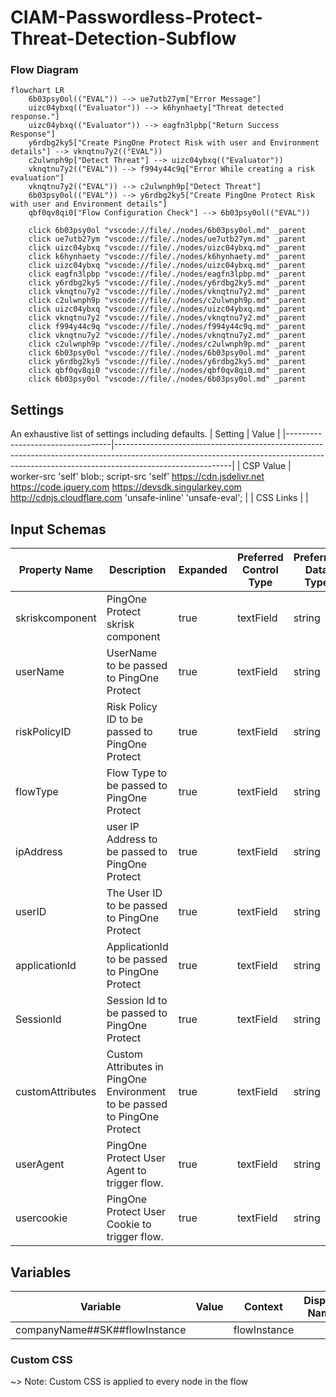 # CIAM-Passwordless-Protect-Threat-Detection-Subflow

### Flow Diagram
```mermaid
flowchart LR
    6b03psy0ol(("EVAL")) --> ue7utb27ym["Error Message"]
    uizc04ybxq(("Evaluator")) --> k6hynhaety["Threat detected response."]
    uizc04ybxq(("Evaluator")) --> eagfn3lpbp["Return Success Response"]
    y6rdbg2ky5["Create PingOne Protect Risk with user and Environment details"] --> vknqtnu7y2(("EVAL"))
    c2ulwnph9p["Detect Threat"] --> uizc04ybxq(("Evaluator"))
    vknqtnu7y2(("EVAL")) --> f994y44c9q["Error While creating a risk evaluation"]
    vknqtnu7y2(("EVAL")) --> c2ulwnph9p["Detect Threat"]
    6b03psy0ol(("EVAL")) --> y6rdbg2ky5["Create PingOne Protect Risk with user and Environment details"]
    qbf0qv8qi0["Flow Configuration Check"] --> 6b03psy0ol(("EVAL"))

    click 6b03psy0ol "vscode://file/./nodes/6b03psy0ol.md" _parent
    click ue7utb27ym "vscode://file/./nodes/ue7utb27ym.md" _parent
    click uizc04ybxq "vscode://file/./nodes/uizc04ybxq.md" _parent
    click k6hynhaety "vscode://file/./nodes/k6hynhaety.md" _parent
    click uizc04ybxq "vscode://file/./nodes/uizc04ybxq.md" _parent
    click eagfn3lpbp "vscode://file/./nodes/eagfn3lpbp.md" _parent
    click y6rdbg2ky5 "vscode://file/./nodes/y6rdbg2ky5.md" _parent
    click vknqtnu7y2 "vscode://file/./nodes/vknqtnu7y2.md" _parent
    click c2ulwnph9p "vscode://file/./nodes/c2ulwnph9p.md" _parent
    click uizc04ybxq "vscode://file/./nodes/uizc04ybxq.md" _parent
    click vknqtnu7y2 "vscode://file/./nodes/vknqtnu7y2.md" _parent
    click f994y44c9q "vscode://file/./nodes/f994y44c9q.md" _parent
    click vknqtnu7y2 "vscode://file/./nodes/vknqtnu7y2.md" _parent
    click c2ulwnph9p "vscode://file/./nodes/c2ulwnph9p.md" _parent
    click 6b03psy0ol "vscode://file/./nodes/6b03psy0ol.md" _parent
    click y6rdbg2ky5 "vscode://file/./nodes/y6rdbg2ky5.md" _parent
    click qbf0qv8qi0 "vscode://file/./nodes/qbf0qv8qi0.md" _parent
    click 6b03psy0ol "vscode://file/./nodes/6b03psy0ol.md" _parent
```


## Settings
An exhaustive list of settings including defaults.
| Setting                          | Value                                                                                                                                                                                   |
|----------------------------------|-----------------------------------------------------------------------------------------------------------------------------------------------------------------------------------------|
| CSP Value                        | worker-src &#39;self&#39; blob:; script-src &#39;self&#39; https://cdn.jsdelivr.net https://code.jquery.com https://devsdk.singularkey.com http://cdnjs.cloudflare.com &#39;unsafe-inline&#39; &#39;unsafe-eval&#39;; | 
 | CSS Links                        | |

## Input Schemas
| Property Name | Description | Expanded | Preferred Control Type | Preferred Data Type | Required |
|----------------------------------|-----------------|-----------------|-----------------|-----------------|-----------------|
| skriskcomponent | PingOne Protect skrisk component | true | textField | string | true | 
 | userName | UserName to be passed to PingOne Protect | true | textField | string | true | 
 | riskPolicyID | Risk Policy ID to be passed to PingOne Protect | true | textField | string | true | 
 | flowType | Flow Type to be passed to PingOne Protect | true | textField | string | true | 
 | ipAddress | user IP Address to be passed to PingOne Protect | true | textField | string | true | 
 | userID | The User ID to be passed to PingOne Protect | true | textField | string | false | 
 | applicationId | ApplicationId to be passed to PingOne Protect | true | textField | string | false | 
 | SessionId | Session Id to be passed to PingOne Protect | true | textField | string | false | 
 | customAttributes | Custom Attributes in PingOne Environment to be passed to PingOne Protect | true | textField | string | false | 
 | userAgent | PingOne Protect User Agent to trigger flow. | true | textField | string | false | 
 | usercookie | PingOne Protect User Cookie to trigger flow. | true | textField | string | false | 
 


## Variables
| Variable | Value | Context | Display Name | Field Type | Min | Max | Mutable | Type |                                                                                                                                                                
|----------------------------------|-----------------|-----------------|-----------------|-----------------|-----------------|-----------------|-----------------|-----------------|
| companyName##SK##flowInstance |  | flowInstance |  | string | 0 | 2000 | true | property | 
 

### Custom CSS
~> Note: Custom CSS is applied to every node in the flow

```css

```
